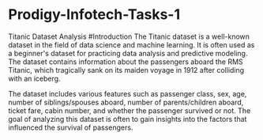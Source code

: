 # Prodigy-Infotech-Tasks-1
Titanic Dataset Analysis 
#Introduction
The Titanic dataset is a well-known dataset in the field of data science and machine learning. It is often used as a beginner's dataset for practicing data analysis and predictive modeling. The dataset contains information about the passengers aboard the RMS Titanic, which tragically sank on its maiden voyage in 1912 after colliding with an iceberg.

The dataset includes various features such as passenger class, sex, age, number of siblings/spouses aboard, number of parents/children aboard, ticket fare, cabin number, and whether the passenger survived or not. The goal of analyzing this dataset is often to gain insights into the factors that influenced the survival of passengers.
